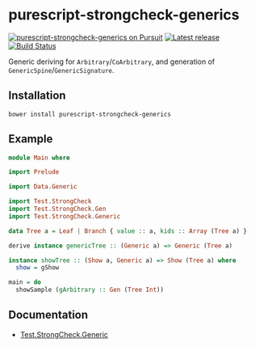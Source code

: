# purescript-strongcheck-generics

[![purescript-strongcheck-generics on Pursuit](http://pursuit.purescript.org/packages/purescript-strongcheck-generics/badge)](http://pursuit.purescript.org/packages/purescript-strongcheck-generics)
[![Latest release](http://img.shields.io/bower/v/purescript-strongcheck-generics.svg)](https://github.com/zudov/purescript-strongcheck-generics/releases)
[![Build Status](https://travis-ci.org/zudov/purescript-strongcheck-generics.svg?branch=master)](https://travis-ci.org/zudov/purescript-strongcheck-generics)

Generic deriving for `Arbitrary`/`CoArbitrary`, and generation of `GenericSpine`/`GenericSignature`.

## Installation

```shell
bower install purescript-strongcheck-generics
```

## Example

```purescript
module Main where

import Prelude

import Data.Generic

import Test.StrongCheck
import Test.StrongCheck.Gen
import Test.StrongCheck.Generic

data Tree a = Leaf | Branch { value :: a, kids :: Array (Tree a) }

derive instance genericTree :: (Generic a) => Generic (Tree a)

instance showTree :: (Show a, Generic a) => Show (Tree a) where
  show = gShow

main = do
  showSample (gArbitrary :: Gen (Tree Int))
```

## Documentation

- [Test.StrongCheck.Generic](docs/Test/StrongCheck/Generic.md)
